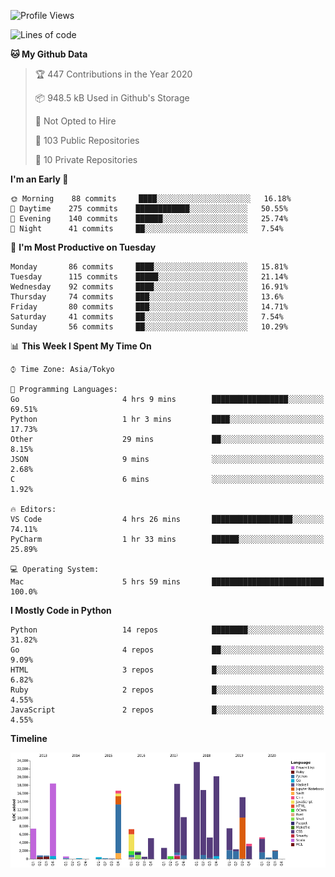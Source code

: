 <!--START_SECTION:waka-->
![Profile Views](http://img.shields.io/badge/Profile%20Views-0-blue)

![Lines of code](https://img.shields.io/badge/From%20Hello%20World%20I%27ve%20Written-4.1%20million%20lines%20of%20code-blue)

**🐱 My Github Data** 

> 🏆 447 Contributions in the Year 2020
 > 
> 📦 948.5 kB Used in Github's Storage 
 > 
> 🚫 Not Opted to Hire
 > 
> 📜 103 Public Repositories
 > 
> 🔑 10 Private Repositories 

**I'm an Early 🐤** 

```text
🌞 Morning    88 commits     ████░░░░░░░░░░░░░░░░░░░░░   16.18% 
🌆 Daytime    275 commits    ████████████░░░░░░░░░░░░░   50.55% 
🌃 Evening    140 commits    ██████░░░░░░░░░░░░░░░░░░░   25.74% 
🌙 Night      41 commits     ██░░░░░░░░░░░░░░░░░░░░░░░   7.54%

```
📅 **I'm Most Productive on Tuesday** 

```text
Monday       86 commits     ████░░░░░░░░░░░░░░░░░░░░░   15.81% 
Tuesday      115 commits    █████░░░░░░░░░░░░░░░░░░░░   21.14% 
Wednesday    92 commits     ████░░░░░░░░░░░░░░░░░░░░░   16.91% 
Thursday     74 commits     ███░░░░░░░░░░░░░░░░░░░░░░   13.6% 
Friday       80 commits     ███░░░░░░░░░░░░░░░░░░░░░░   14.71% 
Saturday     41 commits     ██░░░░░░░░░░░░░░░░░░░░░░░   7.54% 
Sunday       56 commits     ██░░░░░░░░░░░░░░░░░░░░░░░   10.29%

```


📊 **This Week I Spent My Time On** 

```text
⌚︎ Time Zone: Asia/Tokyo

💬 Programming Languages: 
Go                       4 hrs 9 mins        █████████████████░░░░░░░░   69.51% 
Python                   1 hr 3 mins         ████░░░░░░░░░░░░░░░░░░░░░   17.73% 
Other                    29 mins             ██░░░░░░░░░░░░░░░░░░░░░░░   8.15% 
JSON                     9 mins              ░░░░░░░░░░░░░░░░░░░░░░░░░   2.68% 
C                        6 mins              ░░░░░░░░░░░░░░░░░░░░░░░░░   1.92%

🔥 Editors: 
VS Code                  4 hrs 26 mins       ██████████████████░░░░░░░   74.11% 
PyCharm                  1 hr 33 mins        ██████░░░░░░░░░░░░░░░░░░░   25.89%

💻 Operating System: 
Mac                      5 hrs 59 mins       █████████████████████████   100.0%

```

**I Mostly Code in Python** 

```text
Python                   14 repos            ████████░░░░░░░░░░░░░░░░░   31.82% 
Go                       4 repos             ██░░░░░░░░░░░░░░░░░░░░░░░   9.09% 
HTML                     3 repos             █░░░░░░░░░░░░░░░░░░░░░░░░   6.82% 
Ruby                     2 repos             █░░░░░░░░░░░░░░░░░░░░░░░░   4.55% 
JavaScript               2 repos             █░░░░░░░░░░░░░░░░░░░░░░░░   4.55%

```


**Timeline**

![Chart not found](https://github.com/takuan-osho/takuan-osho/blob/master/charts/bar_graph.png) 


<!--END_SECTION:waka-->
